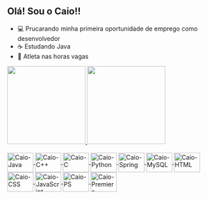 ## Olá! Sou o Caio!!


- 💻 Prucarando minha primeira oportunidade de emprego como desenvolvedor
- ☕ Estudando Java
- 🏀 Atleta nas horas vagas

<div>
  <a href="https//github.com/CaioAlexandreEO">
  <img height="180cm" src="https://github-readme-stats.vercel.app/api?username=CaioAlexandreEO&theme=gotham&show_icons=true">
  <img height="180cm" src="https://github-readme-stats.vercel.app/api/top-langs/?username=CaioAlexandreEO&theme=gotham&hide_progress=true">
  </div>
  <div style="display: inline_block"><br>
    <img align="center" alt="Caio-Java" height="45" width="60" src="https://cdn.jsdelivr.net/gh/devicons/devicon@latest/icons/java/java-original-wordmark.svg">
    <img align="center" alt="Caio-C++" height="45" width="60" src="https://cdn.jsdelivr.net/gh/devicons/devicon@latest/icons/cplusplus/cplusplus-original.svg">
    <img align="center" alt="Caio-C" height="45" width="60" src="https://cdn.jsdelivr.net/gh/devicons/devicon@latest/icons/c/c-original.svg">
    <img align="center" alt="Caio-Python" height="45" width="60" src="https://cdn.jsdelivr.net/gh/devicons/devicon@latest/icons/python/python-original.svg">
    <img align="center" alt="Caio-Spring" height="45" width="60" src="https://cdn.jsdelivr.net/gh/devicons/devicon@latest/icons/spring/spring-original.svg">
    <img align="center" alt="Caio-MySQL" height="45" width="60" src="https://cdn.jsdelivr.net/gh/devicons/devicon@latest/icons/mysql/mysql-original.svg">
    <img align="center" alt="Caio-HTML" height="45" width="60" src="https://cdn.jsdelivr.net/gh/devicons/devicon@latest/icons/html5/html5-original.svg">
    <img align="center" alt="Caio-CSS" height="45" width="60" src="https://cdn.jsdelivr.net/gh/devicons/devicon@latest/icons/css3/css3-original.svg">
    <img align="center" alt="Caio-JavaScript" height="45" width="60" src="https://cdn.jsdelivr.net/gh/devicons/devicon@latest/icons/javascript/javascript-original.svg">
    <img align="center" alt="Caio-PS" height="45" width="60" src="https://cdn.jsdelivr.net/gh/devicons/devicon@latest/icons/photoshop/photoshop-original.svg">
    <img align="center" alt="Caio-Premiere" height="45" width="60" src="https://cdn.jsdelivr.net/gh/devicons/devicon@latest/icons/premierepro/premierepro-original.svg">
  </div>
    
  
